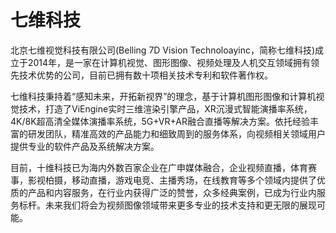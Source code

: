 # 

# 七维科技

北京七维视觉科技有限公司(Belling 7D Vision Technoloayinc，简称七维科技)成立于2014年，是一家在计算机视觉、图形图像、视频处理及人机交互领域拥有领先技术优势的公司，目前已拥有数十项相关技术专利和软件著作权。

七维科技秉持着“感知未来，开拓新视界”的理念，基于计算机图形图像和计算机视觉技术，打造了ViEngine实时三维渲染引擎产品，XR沉漫式智能演播率系统，4K/8K超高清全媒体演播率系统，5G+VR+AR融合直播等解决方案。依托经验丰富的研发团队，精准高效的产品能力和细致周到的服务体系，向视频相关领域用户提供专业的软件产品及系统解决方案。

目前，十维科技已为海内外数百家企业在广申媒体融合，企业视频直播，体育赛事，影视柏摄，移动直播，游戏电竞、主播秀场，在线教育等多个领域内提供了优质的产品和内容服务，在行业内获得广泛的赞誉，众多经典案例，已成为行业内服务标杆。未来我们将会为视频图像领域带来更多专业的技术支持和更无限的展现可能。

